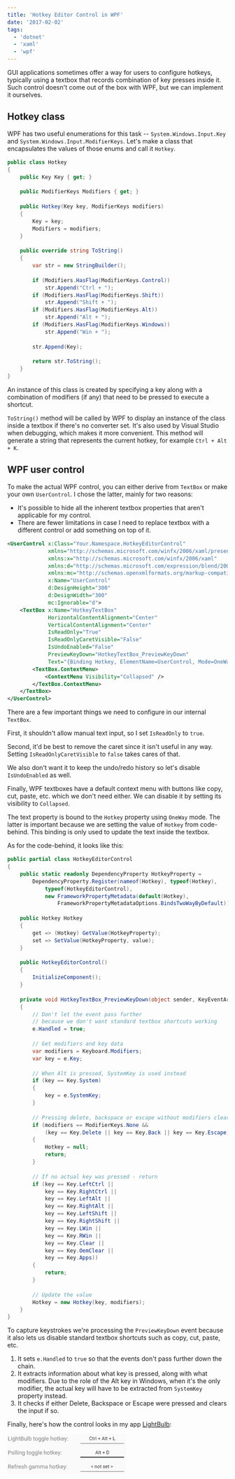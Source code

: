 ```yaml
---
title: 'Hotkey Editor Control in WPF'
date: '2017-02-02'
tags:
  - 'dotnet'
  - 'xaml'
  - 'wpf'
---
```


GUI applications sometimes offer a way for users to configure hotkeys, typically using a textbox that records combination of key presses inside it. Such control doesn't come out of the box with WPF, but we can implement it ourselves.

## Hotkey class

WPF has two useful enumerations for this task -- `System.Windows.Input.Key` and `System.Windows.Input.ModifierKeys`. Let's make a class that encapsulates the values of those enums and call it `Hotkey`.

```csharp
public class Hotkey
{
    public Key Key { get; }

    public ModifierKeys Modifiers { get; }

    public Hotkey(Key key, ModifierKeys modifiers)
    {
        Key = key;
        Modifiers = modifiers;
    }

    public override string ToString()
    {
        var str = new StringBuilder();

        if (Modifiers.HasFlag(ModifierKeys.Control))
            str.Append("Ctrl + ");
        if (Modifiers.HasFlag(ModifierKeys.Shift))
            str.Append("Shift + ");
        if (Modifiers.HasFlag(ModifierKeys.Alt))
            str.Append("Alt + ");
        if (Modifiers.HasFlag(ModifierKeys.Windows))
            str.Append("Win + ");

        str.Append(Key);

        return str.ToString();
    }
}
```

An instance of this class is created by specifying a key along with a combination of modifiers (if any) that need to be pressed to execute a shortcut.

`ToString()` method will be called by WPF to display an instance of the class inside a textbox if there's no converter set. It's also used by Visual Studio when debugging, which makes it more convenient. This method will generate a string that represents the current hotkey, for example `Ctrl + Alt + K`.

## WPF user control

To make the actual WPF control, you can either derive from `TextBox` or make your own `UserControl`. I chose the latter, mainly for two reasons:

- It's possible to hide all the inherent textbox properties that aren't applicable for my control.
- There are fewer limitations in case I need to replace textbox with a different control or add something on top of it.

```xml
<UserControl x:Class="Your.Namespace.HotkeyEditorControl"
             xmlns="http://schemas.microsoft.com/winfx/2006/xaml/presentation"
             xmlns:x="http://schemas.microsoft.com/winfx/2006/xaml"
             xmlns:d="http://schemas.microsoft.com/expression/blend/2008"
             xmlns:mc="http://schemas.openxmlformats.org/markup-compatibility/2006"
             x:Name="UserControl"
             d:DesignHeight="300"
             d:DesignWidth="300"
             mc:Ignorable="d">
    <TextBox x:Name="HotkeyTextBox"
             HorizontalContentAlignment="Center"
             VerticalContentAlignment="Center"
             IsReadOnly="True"
             IsReadOnlyCaretVisible="False"
             IsUndoEnabled="False"
             PreviewKeyDown="HotkeyTextBox_PreviewKeyDown"
             Text="{Binding Hotkey, ElementName=UserControl, Mode=OneWay, TargetNullValue=&lt; not set &gt;}">
        <TextBox.ContextMenu>
            <ContextMenu Visibility="Collapsed" />
        </TextBox.ContextMenu>
    </TextBox>
</UserControl>
```

There are a few important things we need to configure in our internal `TextBox`.

First, it shouldn't allow manual text input, so I set `IsReadOnly` to `true`.

Second, it'd be best to remove the caret since it isn't useful in any way. Setting `IsReadOnlyCaretVisible` to `false` takes cares of that.

We also don't want it to keep the undo/redo history so let's disable `IsUndoEnabled` as well.

Finally, WPF textboxes have a default context menu with buttons like copy, cut, paste, etc. which we don't need either. We can disable it by setting its visibility to `Collapsed`.

The text property is bound to the `Hotkey` property using `OneWay` mode. The latter is important because we are setting the value of `Hotkey` from code-behind. This binding is only used to update the text inside the textbox.

As for the code-behind, it looks like this:

```csharp
public partial class HotkeyEditorControl
{
    public static readonly DependencyProperty HotkeyProperty =
        DependencyProperty.Register(nameof(Hotkey), typeof(Hotkey),
            typeof(HotkeyEditorControl),
            new FrameworkPropertyMetadata(default(Hotkey),
                FrameworkPropertyMetadataOptions.BindsTwoWayByDefault));

    public Hotkey Hotkey
    {
        get => (Hotkey) GetValue(HotkeyProperty);
        set => SetValue(HotkeyProperty, value);
    }

    public HotkeyEditorControl()
    {
        InitializeComponent();
    }

    private void HotkeyTextBox_PreviewKeyDown(object sender, KeyEventArgs e)
    {
        // Don't let the event pass further
        // because we don't want standard textbox shortcuts working
        e.Handled = true;

        // Get modifiers and key data
        var modifiers = Keyboard.Modifiers;
        var key = e.Key;

        // When Alt is pressed, SystemKey is used instead
        if (key == Key.System)
        {
            key = e.SystemKey;
        }

        // Pressing delete, backspace or escape without modifiers clears the current value
        if (modifiers == ModifierKeys.None &&
            (key == Key.Delete || key == Key.Back || key == Key.Escape))
        {
            Hotkey = null;
            return;
        }

        // If no actual key was pressed - return
        if (key == Key.LeftCtrl ||
            key == Key.RightCtrl ||
            key == Key.LeftAlt ||
            key == Key.RightAlt ||
            key == Key.LeftShift ||
            key == Key.RightShift ||
            key == Key.LWin ||
            key == Key.RWin ||
            key == Key.Clear ||
            key == Key.OemClear ||
            key == Key.Apps))
        {
            return;
        }

        // Update the value
        Hotkey = new Hotkey(key, modifiers);
    }
}
```

To capture keystrokes we're processing the `PreviewKeyDown` event because it also lets us disable standard textbox shortcuts such as copy, cut, paste, etc.

1. It sets `e.Handled` to `true` so that the events don't pass further down the chain.
2. It extracts information about what key is pressed, along with what modifiers. Due to the role of the Alt key in Windows, when it's the only modifier, the actual key will have to be extracted from `SystemKey` property instead.
3. It checks if either Delete, Backspace or Escape were pressed and clears the input if so.

Finally, here's how the control looks in my app [LightBulb](https://github.com/Tyrrrz/LightBulb):

![example](Example.png)
